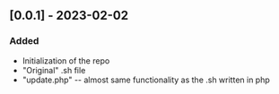 
## [0.0.1] - 2023-02-02

### Added

- Initialization of the repo
- "Original" .sh file 
- "update.php" -- almost same functionality as the .sh written in php